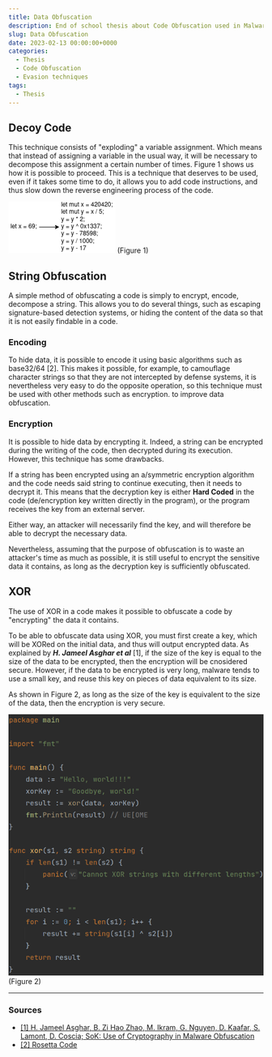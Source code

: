 ```yaml
---
title: Data Obfuscation
description: End of school thesis about Code Obfuscation used in Malware
slug: Data Obfuscation
date: 2023-02-13 00:00:00+0000
categories:
  - Thesis
  - Code Obfuscation
  - Evasion techniques
tags:
  - Thesis
---
```


## Decoy Code
This technique consists of "exploding" a variable assignment. Which means that instead of assigning a variable in the usual way, it will be necessary to decompose this assignment a certain number of times. Figure 1 shows us how it is possible to proceed. This is a technique that deserves to be used, even if it takes some time to do, it allows you to add code instructions, and thus slow down the reverse engineering process of the code.

![code_decoy.png](img_data_obfuscation/code-decoy.png) (Figure 1)

## String Obfuscation
A simple method of obfuscating a code is simply to encrypt, encode, decompose a string. This allows you to do several things, such as escaping signature-based detection systems, or hiding the content of the data so that it is not easily findable in a code.

### Encoding
To hide data, it is possible to encode it using basic algorithms such as base32/64 [2]. This makes it possible, for example, to camouflage character strings so that they are not intercepted by defense systems, it is nevertheless very easy to do the opposite operation, so this technique must be used with other methods such as encryption. to improve data obfuscation.

### Encryption
It is possible to hide data by encrypting it. Indeed, a string can be encrypted during the writing of the code, then decrypted during its execution. However, this technique has some drawbacks.

If a string has been encrypted using an a/symmetric encryption algorithm and the code needs said string to continue executing, then it needs to decrypt it. This means that the decryption key is either **Hard Coded** in the code (de/encryption key written directly in the program), or the program receives the key from an external server.

Either way, an attacker will necessarily find the key, and will therefore be able to decrypt the necessary data.

Nevertheless, assuming that the purpose of obfuscation is to waste an attacker's time as much as possible, it is still useful to encrypt the sensitive data it contains, as long as the decryption key is sufficiently obfuscated.

## XOR
The use of XOR in a code makes it possible to obfuscate a code by "encrypting" the data it contains.

To be able to obfuscate data using XOR, you must first create a key, which will be XORed on the initial data, and thus will output encrypted data. As explained by ***H. Jameel Asghar et al*** [1], if the size of the key is equal to the size of the data to be encrypted, then the encryption will be cnosidered secure. However, if the data to be encrypted is very long, malware tends to use a small key, and reuse this key on pieces of data equivalent to its size.

As shown in Figure 2, as long as the size of the key is equivalent to the size of the data, then the encryption is very secure.

![xorGolang.png](img_data_obfuscation/xorgolang.png)(Figure 2)

___
### Sources
- [[1] H. Jameel Asghar, B. Zi Hao Zhao, M. Ikram, G. Nguyen, D. Kaafar, S. Lamont, D. Coscia; SoK: Use of Cryptography in Malware Obfuscation](https://eprint.iacr.org/2022/1699.pdf)
- [[2] Rosetta Code](https://rosettacode.org/wiki/Base64_encode_data)